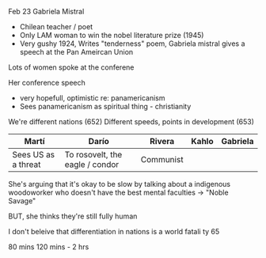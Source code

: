 Feb 23
Gabriela Mistral
- Chilean teacher / poet
- Only LAM woman to win the nobel literature prize (1945)
- Very gushy
1924, Writes "tenderness" poem, Gabriela mistral gives a speech at the Pan Ameircan Union

Lots of women spoke at the conferene


Her conference speech
- very hopefull, optimistic re: panamericanism
- Sees panamericanism as spiritual thing - christianity

We're different nations (652)
Different speeds, points in development (653)


| Martí | Darío | Rivera | Kahlo | Gabriela |
| ---- | ---- | ---- | ---- | ---- |
| Sees US as a threat | To rosovelt, the eagle / condor | Communist |  |  |


She's arguing that it's okay to be slow by talking about a indigenous woodoworker who doesn't have the best mental faculties -> "Noble Savage"

BUT, she thinks they're still fully human


I don't beleive that differentiation in nations is a world fatali
ty 65 

80 mins
120 mins - 2 hrs
